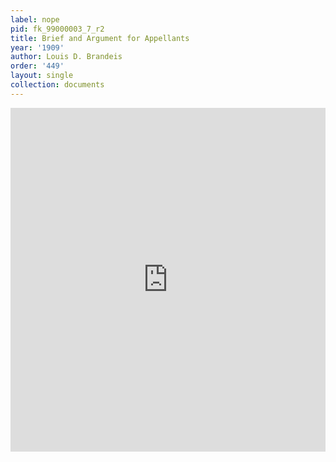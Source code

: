 ```yaml
---
label: nope
pid: fk_99000003_7_r2
title: Brief and Argument for Appellants
year: '1909'
author: Louis D. Brandeis
order: '449'
layout: single
collection: documents
---
```

<iframe src="https://northwestern.app.box.com/embed/s/jxx4luufd6dh9a9xz1l1oqol8o84h2cu?sortColumn=date&view=list" width="100%" height="550" frameborder="0" allowfullscreen webkitallowfullscreen msallowfullscreen></iframe>
